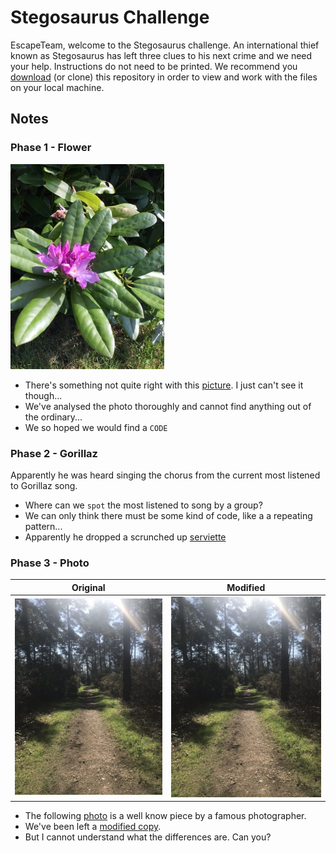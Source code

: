 # Stegosaurus Challenge

EscapeTeam, welcome to the Stegosaurus challenge. An international thief known as Stegosaurus has left three clues to his next crime and we need your help. Instructions do not need to be printed. 
We recommend you [download](https://github.com/kcighon/escapeteam_stegosaurus/archive/master.zip) (or clone) this repository in order to view and work with the files on your local machine.

## Notes
### Phase 1 - Flower
![picture](Phase1/flower.jpg)
* There's something not quite right with this [picture](Phase1/flower.jpg). I just can't see it though... 
* We've analysed the photo thoroughly and cannot find anything out of the ordinary...
* We so hoped we would find a `CODE`


### Phase 2 - Gorillaz
Apparently he was heard singing the chorus from the current most listened to Gorillaz song. 
* Where can we `spot` the most listened to song by a group? 
* We can only think there must be some kind of code, like a a repeating pattern...
* Apparently he dropped a scrunched up [serviette](Phase2/paper.jpg)


### Phase 3 - Photo
Original | Modified
------------ | -------------
![photo](Phase3/original.jpg) | ![modified copy](Phase3/modified.jpg)
* The following [photo](Phase3/original.jpg) is a well know piece by a famous photographer. 
* We've been left a [modified copy](Phase3/modified.jpg). 
* But I cannot understand what the differences are. Can you?
